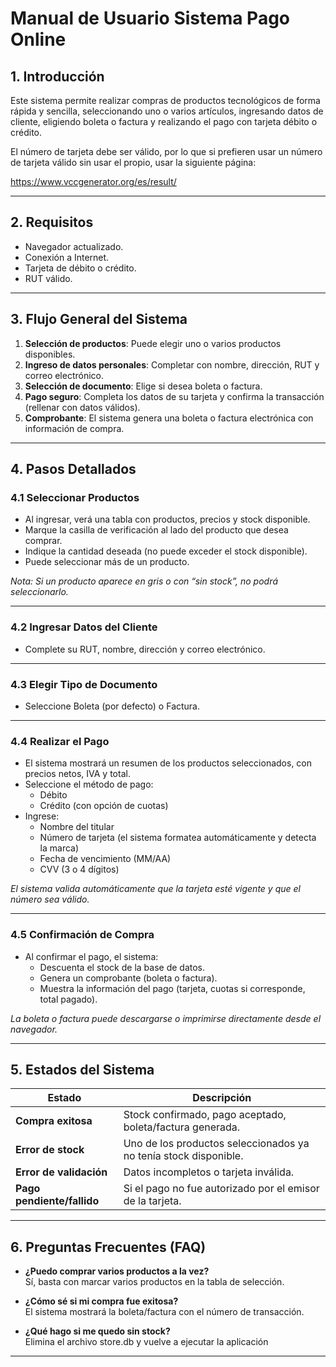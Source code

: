 # Manual de Usuario Sistema Pago Online

## 1. Introducción

Este sistema permite realizar compras de productos tecnológicos de forma rápida y sencilla, seleccionando uno o varios artículos, ingresando datos de cliente, eligiendo boleta o factura y realizando el pago con tarjeta débito o crédito.

El número de tarjeta debe ser válido, por lo que si prefieren usar un número de tarjeta válido sin usar el propio, usar la siguiente página:

https://www.vccgenerator.org/es/result/

---

## 2. Requisitos

- Navegador actualizado.
- Conexión a Internet.
- Tarjeta de débito o crédito.
- RUT válido.

---

## 3. Flujo General del Sistema

1. **Selección de productos**: Puede elegir uno o varios productos disponibles.
2. **Ingreso de datos personales**: Completar con nombre, dirección, RUT y correo electrónico.
3. **Selección de documento**: Elige si desea boleta o factura.
4. **Pago seguro**: Completa los datos de su tarjeta y confirma la transacción (rellenar con datos válidos).
5. **Comprobante**: El sistema genera una boleta o factura electrónica con información de compra.

---

## 4. Pasos Detallados

### 4.1 Seleccionar Productos

- Al ingresar, verá una tabla con productos, precios y stock disponible.
- Marque la casilla de verificación al lado del producto que desea comprar.
- Indique la cantidad deseada (no puede exceder el stock disponible).
- Puede seleccionar más de un producto.

*Nota: Si un producto aparece en gris o con “sin stock”, no podrá seleccionarlo.*

---

### 4.2 Ingresar Datos del Cliente

- Complete su RUT, nombre, dirección y correo electrónico.


---

### 4.3 Elegir Tipo de Documento

- Seleccione Boleta (por defecto) o Factura.

---

### 4.4 Realizar el Pago

- El sistema mostrará un resumen de los productos seleccionados, con precios netos, IVA y total.
- Seleccione el método de pago:
  - Débito
  - Crédito (con opción de cuotas)
- Ingrese:
  - Nombre del titular
  - Número de tarjeta (el sistema formatea automáticamente y detecta la marca)
  - Fecha de vencimiento (MM/AA)
  - CVV (3 o 4 dígitos)

*El sistema valida automáticamente que la tarjeta esté vigente y que el número sea válido.*

---

### 4.5 Confirmación de Compra

- Al confirmar el pago, el sistema:
  - Descuenta el stock de la base de datos.
  - Genera un comprobante (boleta o factura).
  - Muestra la información del pago (tarjeta, cuotas si corresponde, total pagado).

*La boleta o factura puede descargarse o imprimirse directamente desde el navegador.*

---

## 5. Estados del Sistema

| Estado                       | Descripción                                                                 |
|------------------------------|-----------------------------------------------------------------------------|
| **Compra exitosa**           | Stock confirmado, pago aceptado, boleta/factura generada.                   |
| **Error de stock**           | Uno de los productos seleccionados ya no tenía stock disponible.            |
| **Error de validación**      | Datos incompletos o tarjeta inválida.                                       |
| **Pago pendiente/fallido**   | Si el pago no fue autorizado por el emisor de la tarjeta.                   |

---

## 6. Preguntas Frecuentes (FAQ)

- **¿Puedo comprar varios productos a la vez?**  
  Sí, basta con marcar varios productos en la tabla de selección.

- **¿Cómo sé si mi compra fue exitosa?**  
  El sistema mostrará la boleta/factura con el número de transacción.

- **¿Qué hago si me quedo sin stock?**  
  Elimina el archivo store.db y vuelve a ejecutar la aplicación

---
